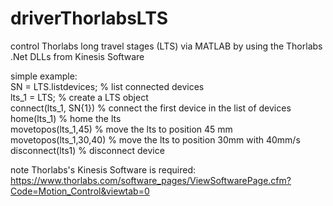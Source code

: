 # driverThorlabsLTS
control Thorlabs long travel stages (LTS) via MATLAB by using the Thorlabs .Net DLLs from Kinesis Software

simple example:<br>
SN = LTS.listdevices;     % list connected devices <br>
lts_1 = LTS;              % create a LTS object  <br>
connect(lts_1, SN{1})     % connect the first device in the list of devices <br>
home(lts_1)               % home the lts <br>
movetopos(lts_1,45)       % move the lts to position 45 mm <br>
movetopos(lts_1,30,40)    % move the lts to position 30mm with 40mm/s <br>
disconnect(lts1)          % disconnect device


note Thorlabs's Kinesis Software is required: https://www.thorlabs.com/software_pages/ViewSoftwarePage.cfm?Code=Motion_Control&viewtab=0
